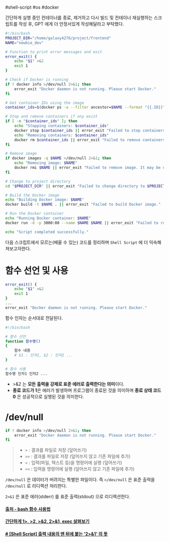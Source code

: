 #shell-script #os #docker 

간단하게 실행 중인 컨테이너를 종료, 제거하고 다시 빌드 및 컨테이너 재실행하는 스크립트를 작성 후,
GPT 에게 더 안정서있게 작성해달라고 부탁했다.

```bash
#!/bin/bash
PROJECT_DIR="/home/galaxy4276/project/frontend"
NAME="newbie_dev"

# Function to print error messages and exit
error_exit() {
    echo "$1" >&2
    exit 1
}

# Check if Docker is running
if ! docker info >/dev/null 2>&1; then
    error_exit "Docker daemon is not running. Please start Docker."
fi

# Get container IDs using the image
container_ids=$(docker ps -a --filter ancestor=$NAME --format "{{.ID}}")

# Stop and remove containers if any exist
if [ -n "$container_ids" ]; then
    echo "Stopping containers: $container_ids"
    docker stop $container_ids || error_exit "Failed to stop containers."
    echo "Removing containers: $container_ids"
    docker rm $container_ids || error_exit "Failed to remove containers."
fi

# Remove image
if docker images -q $NAME >/dev/null 2>&1; then
    echo "Removing image: $NAME"
    docker rmi $NAME || error_exit "Failed to remove image. It may be used by stopped containers."
fi

# Change to project directory
cd "$PROJECT_DIR" || error_exit "Failed to change directory to $PROJECT_DIR."

# Build the Docker image
echo "Building Docker image: $NAME"
docker build -t $NAME . || error_exit "Failed to build Docker image."

# Run the Docker container
echo "Running Docker container: $NAME"
docker run -d -p 3000:80 --name $NAME $NAME || error_exit "Failed to run Docker container."

echo "Script completed successfully."
```

다음 스크립트에서 모르는(배울 수 있는) 코드를 정리하며 `Shell Script` 에 더 익숙해져보고자한다.


# 함수 선언 및 사용

```bash
error_exit() {
    echo "$1" >&2
    exit 1
}
...
error_exit "Docker daemon is not running. Please start Docker."
```

함수 인자는 순서대로 전달된다.

```bash
#!/bin/bash

# 함수 선언
function 함수명()
{
    함수 내용
    # $1 : 인자1, $2 : 인자2 ...
}

# 함수 사용
함수명 인자1 인자2 ...
```
 
* \>&2 는 **모든 출력을 강제로 표준 에러로 출력한다는 의미**이다.
* **종료 코드가 1**은 에러가 발생하며 프로그램이 종료된 것을 의미하며 **종료 상태 코드 0** 은 성공적으로 실행된 것을 의미한다.

# /dev/null

```bash
if ! docker info >/dev/null 2>&1; then
    error_exit "Docker daemon is not running. Please start Docker."
fi
```

> - `>` : 결과를 파일로 저장 (덮어쓰기)
> - `>>` : 결과를 파일로 저장 (덮어쓰지 않고 기존 파일에 추가)
> - `<` : 입력(파일, 텍스트 등)을 명령어에 실행 (덮어쓰기)
> - `<<` : 입력을 명령어에 실행 (덮어쓰지 않고 기존 파일에 추가)

`/dev/null` 은 데이터가 버려지는 특별한 파일이다.
즉 `>/dev/null` 은 표준 출력을 `/dev/null` 로 리디렉션 처리한다.

`2>&1` 은 표준 에러(stderr) 를 표준 출력(stdout) 으로 리디렉션한다.



#### [출처 - bash 함수 사용법](https://github.com/lyw1217/TIL/blob/main/Bash/bash_%ED%95%A8%EC%88%98_%EC%82%AC%EC%9A%A9%EB%B2%95.md)
#### [간단하게 1>, >2, >&2, 2>&1, exec 살펴보기](https://knight76.tistory.com/entry/%EA%B0%84%EB%8B%A8%ED%95%98%EA%B2%8C-1-2-2-exec%EB%A5%BC-%EC%82%B4%ED%8E%B4%EB%B3%B4%EA%B8%B0)

#### [# [Shell Script] 출력 내용의 맨 뒤에 붙는 '2>&1' 의 뜻](https://katfun.tistory.com/190)
